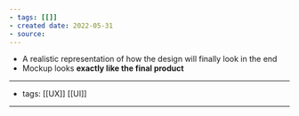 ```yaml
---
- tags: [[]]
- created date: 2022-05-31
- source: 
---
```


-   A realistic representation of how the design will finally look in the end
-   Mockup looks **exactly like the final product**

---
- tags: [[UX]] [[UI]]
---